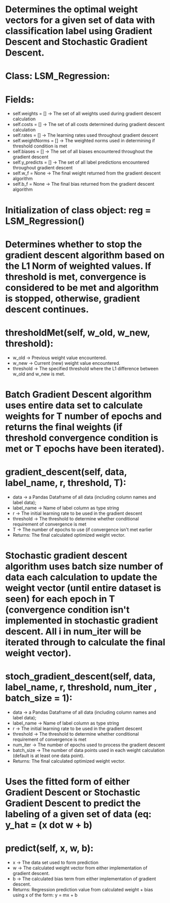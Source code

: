 # Determines the optimal weight vectors for a given set of data with classification label using Gradient Descent and Stochastic Gradient Descent.
# Class: LSM_Regression:
  # Fields:
  * self.weights = [] -> The set of all weights used during gradient descent calculation
  * self.costs = [] -> The set of all costs determined during gradient descent calculation
  * self.rates = [] -> The learning rates used throughout gradient descent
  * self.weightNorms = [] -> The weighted norms used in determining if threshold condition is met
  * self.biases = [] -> The set of all biases encountered throughout the gradient descent
  * self.y_predicts = [] -> The set of all label predictions encountered throughout gradient descent
  * self.w_f = None -> The final weight returned from the gradient descent algorithm
  * self.b_f = None -> The final bias returned from the gradient descent algorithm
 # Initialization of class object: reg = LSM_Regression()
 
 # Determines whether to stop the gradient descent algorithm based on the L1 Norm of weighted values. If threshold is met, convergence is considered to be met and algorithm is stopped, otherwise, gradient descent continues.
# thresholdMet(self, w_old, w_new, threshold):
 * w_old -> Previous weight value encountered.
 * w_new -> Current (new) weight value encountered.
 * threshold -> The specified threshold where the L1 difference between w_old and w_new is met.
  
  # Batch Gradient Descent algorithm uses entire data set to calculate weights for T number of epochs and returns the final weights (if threshold convergence condition is met or T epochs have been iterated).
# gradient_descent(self, data, label_name, r, threshold, T):
  * data -> a Pandas Dataframe of all data (including column names and label data);
  * label_name -> Name of label column as type string 
  * r -> The initial learning rate to be used in the gradient descent
  * threshold -> The threshold to determine whether conditional requirement of convergence is met
  * T -> The number of epochs to use (if convergence isn't met earlier
  * Returns: The final calculated optimized weight vector. 
  
# Stochastic gradient descent algorithm uses batch size number of data each calculation to update the weight vector (until entire dataset is seen) for each epoch in T (convergence condition isn't implemented in stochastic gradient descent. All i in num_iter will be iterated through to calculate the final weight vector).
 # stoch_gradient_descent(self, data, label_name, r, threshold, num_iter , batch_size = 1):
  * data -> a Pandas Dataframe of all data (including column names and label data);
  * label_name -> Name of label column as type string 
  * r -> The initial learning rate to be used in the gradient descent
  * threshold -> The threshold to determine whether conditional requirement of convergence is met
  * num_iter -> The number of epochs used to process the gradient descent
  * batch_size -> The number of data points used in each weight calculation (default is at least one data point).
  * Returns: The final calculated optimized weight vector. 
 
 # Uses the fitted form of either Gradient Descent or Stochastic Gradient Descent to predict the labeling of a given set of data (eq: y_hat = (x dot w + b)
  # predict(self, x, w, b):
  * x -> The data set used to form prediction
  * w -> The calculated weight vector from either implementation of gradient descent.
  * b -> The calculated bias term from either implementation of gradient descent. 
  * Returns: Regression prediction value from calculated weight + bias using x of the form: y = mx + b  

 
  



 
 
